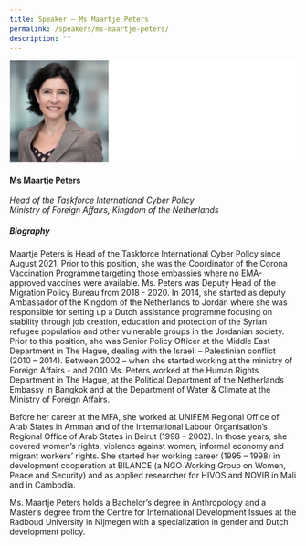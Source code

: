 ```yaml
---
title: Speaker – Ms Maartje Peters
permalink: /speakers/ms-maartje-peters/
description: ""
---
```

![](/images/2023%20Speakers/maarjte%20peters.png)

#### **Ms Maartje Peters**

*Head of the Taskforce International Cyber Policy <br>
Ministry of Foreign Affairs, Kingdom of the Netherlands*


##### **Biography**
Maartje Peters is Head of the Taskforce International Cyber Policy since August 2021. Prior to this position, she was the Coordinator of the Corona Vaccination Programme targeting those embassies where no EMA-approved vaccines were available. Ms. Peters was Deputy Head of the Migration Policy Bureau from 2018 - 2020. In 2014, she started as deputy Ambassador of the Kingdom of the Netherlands to Jordan where she was responsible for setting up a Dutch assistance programme focusing on stability through job creation, education and protection of the Syrian refugee population and other vulnerable groups in the Jordanian society. Prior to this position, she was Senior Policy Officer at the Middle East Department in The Hague, dealing with the Israeli – Palestinian conflict (2010 – 2014). Between 2002 – when she started working at the ministry of Foreign Affairs - and 2010 Ms. Peters worked at the Human Rights Department in The Hague, at the Political Department of the Netherlands Embassy in Bangkok and at the Department of Water &amp; Climate at the Ministry of Foreign Affairs. 

Before her career at the MFA, she worked at UNIFEM Regional Office of Arab States in Amman and of the International Labour Organisation’s Regional Office of Arab States in Beirut (1998 – 2002). In those years, she covered women’s rights, violence against women, informal economy and migrant workers’ rights. She started her working career (1995 – 1998) in development cooperation at BILANCE (a NGO Working Group on Women, Peace and Security) and as applied researcher for HIVOS and NOVIB in Mali and in Cambodia. 

Ms. Maartje Peters holds a Bachelor’s degree in Anthropology and a Master’s degree from the Centre for International Development Issues at the Radboud University in Nijmegen with a specialization in gender and Dutch development policy.
